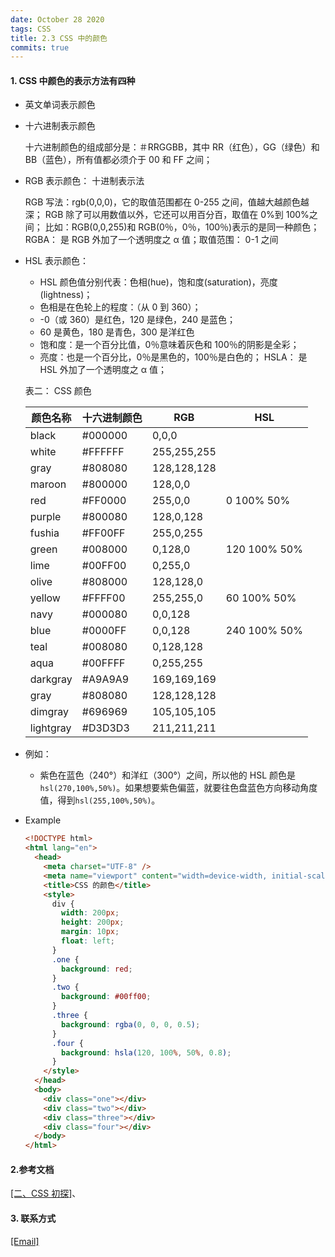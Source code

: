 ```yaml
---
date: October 28 2020
tags: CSS
title: 2.3 CSS 中的颜色
commits: true
---
```


#### 1. CSS 中颜色的表示方法有四种

- 英文单词表示颜色

- 十六进制表示颜色

  十六进制颜色的组成部分是：＃RRGGBB，其中 RR（红色），GG（绿色）和 BB（蓝色），所有值都必须介于 00 和 FF 之间；

- RGB 表示颜色： 十进制表示法

  RGB 写法：rgb(0,0,0)，它的取值范围都在 0-255 之间，值越大越颜色越深；
  RGB 除了可以用数值以外，它还可以用百分百，取值在 0%到 100%之间；
  比如：RGB(0,0,255)和 RGB(0％，0％，100％)表示的是同一种颜色；
  RGBA： 是 RGB 外加了一个透明度之 α 值；取值范围： 0-1 之间

- HSL 表示颜色：

  - HSL 颜色值分别代表：色相(hue)，饱和度(saturation)，亮度(lightness)；
  - 色相是在色轮上的程度：（从 0 到 360）；
  - -0（或 360）是红色，120 是绿色，240 是蓝色；
  - 60 是黄色，180 是青色，300 是洋红色
  - 饱和度：是一个百分比值，0％意味着灰色和 100％的阴影是全彩；
  - 亮度：也是一个百分比，0％是黑色的，100％是白色的；
    HSLA： 是 HSL 外加了一个透明度之 α 值；

  表二： CSS 颜色

  | 颜色名称  | 十六进制颜色 | RGB         | HSL          |
  | --------- | ------------ | ----------- | ------------ |
  | black     | #000000      | 0,0,0       |              |
  | white     | #FFFFFF      | 255,255,255 |              | silver | #C0C0C0 | 192,192,192 |  |
  | gray      | #808080      | 128,128,128 |              |
  | maroon    | #800000      | 128,0,0     |              |
  | red       | #FF0000      | 255,0,0     | 0 100% 50%   |
  | purple    | #800080      | 128,0,128   |              |
  | fushia    | #FF00FF      | 255,0,255   |              |
  | green     | #008000      | 0,128,0     | 120 100% 50% |
  | lime      | #00FF00      | 0,255,0     |              |
  | olive     | #808000      | 128,128,0   |              |
  | yellow    | #FFFF00      | 255,255,0   | 60 100% 50%  |
  | navy      | #000080      | 0,0,128     |              |
  | blue      | #0000FF      | 0,0,128     | 240 100% 50% |
  | teal      | #008080      | 0,128,128   |              |
  | aqua      | #00FFFF      | 0,255,255   |              |
  | darkgray  | #A9A9A9      | 169,169,169 |              |
  | gray      | #808080      | 128,128,128 |
  | dimgray   | #696969      | 105,105,105 |              |
  | lightgray | #D3D3D3      | 211,211,211 |              |

- 例如：

  - 紫色在蓝色（240°）和洋红（300°）之间，所以他的 HSL 颜色是`hsl(270,100%,50%)`。如果想要紫色偏蓝，就要往色盘蓝色方向移动角度值，得到`hsl(255,100%,50%)`。

- Example

  ```html
  <!DOCTYPE html>
  <html lang="en">
    <head>
      <meta charset="UTF-8" />
      <meta name="viewport" content="width=device-width, initial-scale=1.0" />
      <title>CSS 的颜色</title>
      <style>
        div {
          width: 200px;
          height: 200px;
          margin: 10px;
          float: left;
        }
        .one {
          background: red;
        }
        .two {
          background: #00ff00;
        }
        .three {
          background: rgba(0, 0, 0, 0.5);
        }
        .four {
          background: hsla(120, 100%, 50%, 0.8);
        }
      </style>
    </head>
    <body>
      <div class="one"></div>
      <div class="two"></div>
      <div class="three"></div>
      <div class="four"></div>
    </body>
  </html>
  ```

#### 2.参考文档

[[二、CSS 初探]](https://web-dolphin.github.io/2020/10/28/CSS/Tutorial/%E4%BA%8C%E3%80%81CSS%20%E5%88%9D%E6%8E%A2/)、

#### 3. 联系方式

[[Email]](yuanmin8888@outlook.com)

